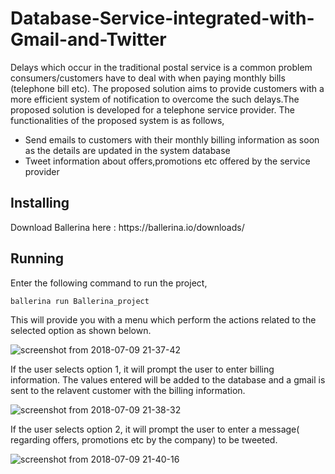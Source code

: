 <h1>Database-Service-integrated-with-Gmail-and-Twitter</h1>

Delays which occur in the traditional postal service is a common problem consumers/customers have to deal with when paying monthly bills (telephone bill etc). The proposed solution aims to provide customers with a more efficient system of notification to overcome the such delays.The proposed solution is developed for a telephone service provider. The functionalities of the proposed system is as follows,
<ul>
<li>Send emails to customers with their monthly billing information as soon as the details are updated in the system database</li>
<li>Tweet information about offers,promotions etc offered by the service provider</li>
</ul>

<h2>Installing</h2>
Download Ballerina here : https://ballerina.io/downloads/

<h2>Running</h2>
Enter the following command to run the project,

`ballerina run Ballerina_project`

This will provide you with a menu which perform the actions related to the selected option as shown belown.

![screenshot from 2018-07-09 21-37-42](https://user-images.githubusercontent.com/28100434/42462369-b59d50b0-83c0-11e8-80a2-d87268a255ac.png)

If the user selects option 1, it will prompt the user to enter billing information. The values entered will be added to the database and a gmail is sent to the relavent customer with the billing information.

![screenshot from 2018-07-09 21-38-32](https://user-images.githubusercontent.com/28100434/42462488-0c242350-83c1-11e8-925d-633fcd5aa7c8.png)

If the user selects option 2, it will prompt the user to enter a message( regarding offers, promotions etc by the company) to be tweeted.

![screenshot from 2018-07-09 21-40-16](https://user-images.githubusercontent.com/28100434/42462579-5004f130-83c1-11e8-8e65-2ac1b2cd50b1.png)

